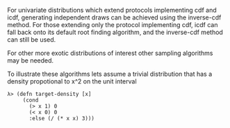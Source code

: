 For univariate distributions which extend protocols implementing cdf and icdf, generating independent draws can be achieved using the inverse-cdf method. For those extending only the protocol implementing cdf, icdf can fall back onto its default root finding algorithm, and the inverse-cdf method can still be used.

For other more exotic distributions of interest other sampling algorithms may be needed.

To illustrate these algorithms lets assume a trivial distribution that has a density propotional to x^2 on the unit interval

```
λ> (defn target-density [x]
     (cond
       (> x 1) 0
       (< x 0) 0
       :else (/ (* x x) 3)))
```





